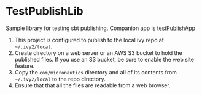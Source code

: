 # TestPublishLib #

Sample library for testing sbt publishing.
Companion app is [testPublishApp](https://github.com/mslinn/testPublishApp.git)

1. This project is configured to publish to the local ivy repo at `~/.ivy2/local`.
2. Create directory on a web server or an AWS S3 bucket to hold the published files.
If you use an S3 bucket, be sure to enable the web site feature.
3. Copy the `com/micronautics` directory and all of its contents from `~/.ivy2/local` to the repo directory.
4. Ensure that that all the files are readable from a web browser.
